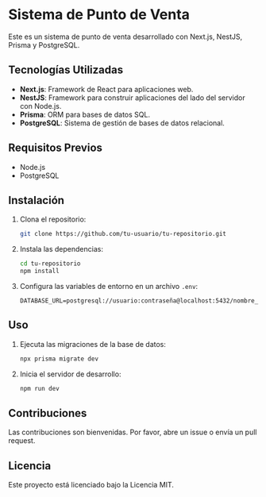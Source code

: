 # Sistema de Punto de Venta

Este es un sistema de punto de venta desarrollado con Next.js, NestJS, Prisma y PostgreSQL.

## Tecnologías Utilizadas

- **Next.js**: Framework de React para aplicaciones web.
- **NestJS**: Framework para construir aplicaciones del lado del servidor con Node.js.
- **Prisma**: ORM para bases de datos SQL.
- **PostgreSQL**: Sistema de gestión de bases de datos relacional.

## Requisitos Previos

- Node.js
- PostgreSQL

## Instalación

1. Clona el repositorio:
    ```bash
    git clone https://github.com/tu-usuario/tu-repositorio.git
    ```
2. Instala las dependencias:
    ```bash
    cd tu-repositorio
    npm install
    ```
3. Configura las variables de entorno en un archivo `.env`:
    ```env
    DATABASE_URL=postgresql://usuario:contraseña@localhost:5432/nombre_base_datos
    ```

## Uso

1. Ejecuta las migraciones de la base de datos:
    ```bash
    npx prisma migrate dev
    ```
2. Inicia el servidor de desarrollo:
    ```bash
    npm run dev
    ```

## Contribuciones

Las contribuciones son bienvenidas. Por favor, abre un issue o envía un pull request.

## Licencia

Este proyecto está licenciado bajo la Licencia MIT.